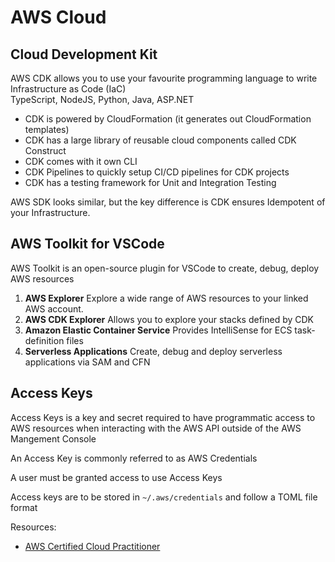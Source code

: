# AWS Cloud

## Cloud Development Kit
AWS CDK allows you to use your favourite programming language to write Infrastructure as Code (IaC) <br/>
TypeScript, NodeJS, Python, Java, ASP.NET

- CDK is powered by CloudFormation (it generates out CloudFormation templates)
- CDK has a large library of reusable cloud components called CDK Construct
- CDK comes with it own CLI
- CDK Pipelines to quickly setup CI/CD pipelines for CDK projects
- CDK has a testing framework for Unit and Integration Testing

AWS SDK looks similar, but the key difference is CDK ensures Idempotent of your Infrastructure.

## AWS Toolkit for VSCode
AWS Toolkit is an open-source plugin for VSCode to create, debug, deploy AWS resources

1. **AWS Explorer**
  Explore a wide range of AWS resources to your linked AWS account.
2. **AWS CDK Explorer**
  Allows you to explore your stacks defined by CDK
3. **Amazon Elastic Container Service**
  Provides IntelliSense for ECS task-definition files
4. **Serverless Applications**
  Create, debug and deploy serverless applications via SAM and CFN

## Access Keys
Access Keys is a key and secret required to have programmatic access to AWS resources when interacting with the AWS API outside of the AWS Mangement Console

An Access Key is commonly referred to as AWS Credentials

A user must be granted access to use Access Keys
  
Access keys are to be stored in `~/.aws/credentials` and follow a TOML file format

Resources:
- [AWS Certified Cloud Practitioner](https://www.youtube.com/watch?v=SOTamWNgDKc)
